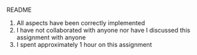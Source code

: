 README
1. All aspects have been correctly implemented
2. I have not collaborated with anyone nor have I discussed this assignment with anyone
3. I spent approximately 1 hour on this assignment